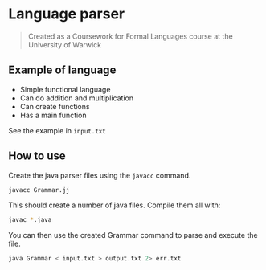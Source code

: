 # Language parser

> Created as a Coursework for Formal Languages course at the University of Warwick

## Example of language
-   Simple functional language
-   Can do addition and multiplication
-   Can create functions
-   Has a main function

See the example in `input.txt`

## How to use
Create the java parser files using the `javacc` command.

```bash
javacc Grammar.jj
```

This should create a number of java files. Compile them all with:

```bash
javac *.java
```

You can then use the created Grammar command to parse and execute the file.

```bash
java Grammar < input.txt > output.txt 2> err.txt
```
